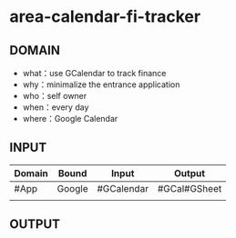 # area-calendar-fi-tracker
## DOMAIN
- what：use GCalendar to track finance
- why：minimalize the entrance application
- who：self owner
- when：every day
- where：Google Calendar
## INPUT
|Domain|Bound|Input|Output|
|---|---|---|---|
|#App|Google|#GCalendar|#GCal#GSheet|
||
## OUTPUT
